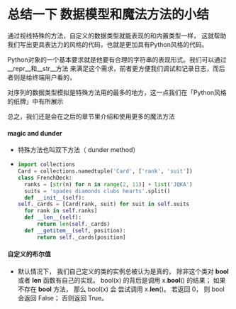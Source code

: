 # 总结一下 数据模型和魔法方法的小结

通过视线特殊的方法，自定义的数据类型就能表现的和内置类型一样，
这就帮助我们写出更具表达力的风格的代码，也就是更加具有Python风格的代码。

Python对象的一个基本要求就是他要有合理的字符串的表现形式。我们可以通过__repr__和__str__方法
来满足这个需求，前者更方便我们调试和记录日志，而后者则是给终端用户看的，

对序列的数据类型模拟是特殊方法用的最多的地方，这一点我们在「Python风格的纸牌」中有所展示

总之，我们还是会在之后的章节里介绍和使用更多的魔法方法

#### magic and dunder

- 特殊方法也叫双下方法（ dunder method）

- ```python
  import collections
  Card = collections.namedtuple('Card', ['rank', 'suit'])
  class FrenchDeck:
  	ranks = [str(n) for n in range(2, 11)] + list('JQKA')
  	suits = 'spades diamonds clubs hearts'.split()
  	def __init__(self):
  self._cards = [Card(rank, suit) for suit in self.suits
  	for rank in self.ranks]
  	def __len__(self):
  		return len(self._cards)
  	def __getitem__(self, position):
  		return self._cards[position]
  ```

#### 自定义的布尔值

- 默认情况下， 我们自己定义的类的实例总被认为是真的， 除非这个类对
  __bool__ 或者 __len__ 函数有自己的实现。 bool(x) 的背后是调用
  x.__bool__() 的结果； 如果不存在 __bool__ 方法， 那么 bool(x) 会
  尝试调用 x.__len__()。 若返回 0， 则 bool 会返回 False； 否则返回
  True。

